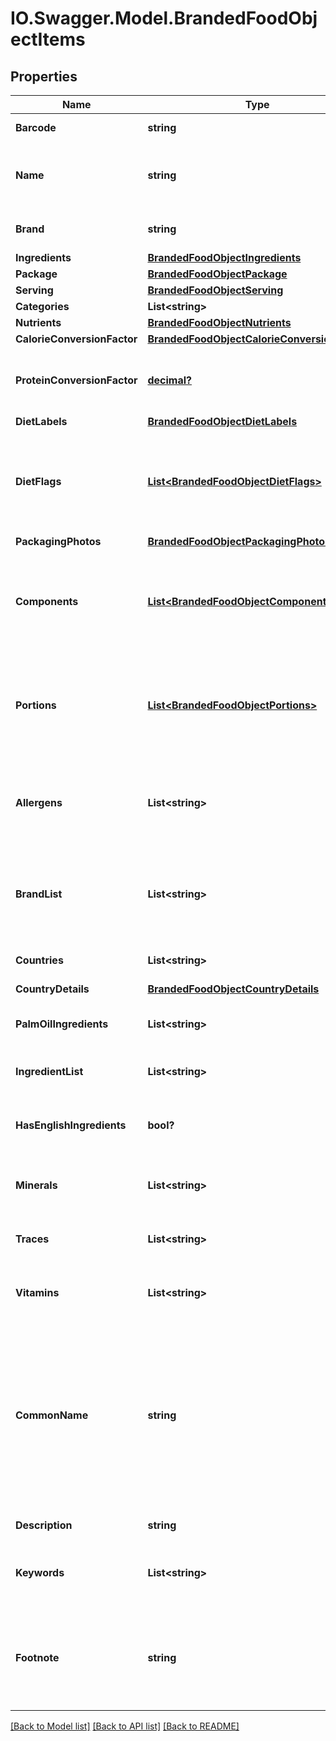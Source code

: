 # IO.Swagger.Model.BrandedFoodObjectItems
## Properties

Name | Type | Description | Notes
------------ | ------------- | ------------- | -------------
**Barcode** | **string** | EAN/UPC barcode | [optional] 
**Name** | **string** | Item name as provided by brand owner or as shown on packaging | [optional] 
**Brand** | **string** | The brand name that owns this item | [optional] 
**Ingredients** | [**BrandedFoodObjectIngredients**](BrandedFoodObjectIngredients.md) |  | [optional] 
**Package** | [**BrandedFoodObjectPackage**](BrandedFoodObjectPackage.md) |  | [optional] 
**Serving** | [**BrandedFoodObjectServing**](BrandedFoodObjectServing.md) |  | [optional] 
**Categories** | **List&lt;string&gt;** |  | [optional] 
**Nutrients** | [**BrandedFoodObjectNutrients**](BrandedFoodObjectNutrients.md) |  | [optional] 
**CalorieConversionFactor** | [**BrandedFoodObjectCalorieConversionFactor**](BrandedFoodObjectCalorieConversionFactor.md) |  | [optional] 
**ProteinConversionFactor** | [**decimal?**](BigDecimal.md) | The multiplication factor used to calculate protein from nitrogen | [optional] 
**DietLabels** | [**BrandedFoodObjectDietLabels**](BrandedFoodObjectDietLabels.md) |  | [optional] 
**DietFlags** | [**List&lt;BrandedFoodObjectDietFlags&gt;**](BrandedFoodObjectDietFlags.md) | An array of ingredient objects that were flagged while grading this item for compatibility with each diet | [optional] 
**PackagingPhotos** | [**BrandedFoodObjectPackagingPhotos**](BrandedFoodObjectPackagingPhotos.md) |  | [optional] 
**Components** | [**List&lt;BrandedFoodObjectComponents&gt;**](BrandedFoodObjectComponents.md) | An array of objects containing the constituent parts of a food (e.g. bone is a component of meat) | [optional] 
**Portions** | [**List&lt;BrandedFoodObjectPortions&gt;**](BrandedFoodObjectPortions.md) | An array of objects containing information on discrete amounts of a food found in this item | [optional] 
**Allergens** | **List&lt;string&gt;** | An array of ingredients in this item that may cause allergic reactions in people | [optional] 
**BrandList** | **List&lt;string&gt;** | An array of brands we have associated with this item. Some items are sold by more than 1 brand. | [optional] 
**Countries** | **List&lt;string&gt;** | An array of countries where this item is sold | [optional] 
**CountryDetails** | [**BrandedFoodObjectCountryDetails**](BrandedFoodObjectCountryDetails.md) |  | [optional] 
**PalmOilIngredients** | **List&lt;string&gt;** | An array of ingredients made from palm oil | [optional] 
**IngredientList** | **List&lt;string&gt;** | An array of this item&#x27;s ingredients | [optional] 
**HasEnglishIngredients** | **bool?** | A boolean indicating if we have English ingredients for this item | [optional] 
**Minerals** | **List&lt;string&gt;** | An array of minerals that this item contains | [optional] 
**Traces** | **List&lt;string&gt;** | An array of trace ingredients that may be found in this item | [optional] 
**Vitamins** | **List&lt;string&gt;** | An array of vitamins that are found in this item | [optional] 
**CommonName** | **string** | Other names commonly associated with this item. These generally clarify what the item is (e.g. when the brand name is \&quot;BRAND&#x27;s Spicy Enchilada\&quot; the common name may be \&quot;Chicken enchilada\&quot;) | [optional] 
**Description** | **string** | A description of this item | [optional] 
**Keywords** | **List&lt;string&gt;** | An array of keywords that can be used to describe this item | [optional] 
**Footnote** | **string** | Comments on any unusual aspects of this item. Examples might include unusual aspects of the food overall. | [optional] 

[[Back to Model list]](../README.md#documentation-for-models) [[Back to API list]](../README.md#documentation-for-api-endpoints) [[Back to README]](../README.md)

